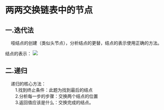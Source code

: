 # 两两交换链表中的节点
## 一.迭代法
&emsp; 哑结点的创建（类似头节点），分析结点的更替，结点的表示使用正确的方法。

结点的表示：
![](https://s3.bmp.ovh/imgs/2021/09/0876daf33a3d755d.png)


## 二.递归
&emsp; 递归的核心方法：    
&emsp;&emsp; 1.找到终止条件：此题为找到最后的结点    
&emsp;&emsp; 2.分析每一步的步骤：交换两个结点的位置    
&emsp;&emsp; 3.返回值应该是什么：交换完成的结点。